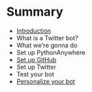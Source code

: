 # Summary

* [Introduction](README.md)
* What is a Twitter bot?
* What we're gonna do
* Set up PythonAnywhere
* [Set up GitHub](set_up_github.md)
* Set up Twitter
* Test your bot
* [Personalize your bot](personalize_your_bot.md)

